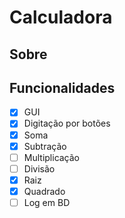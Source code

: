 # Calculadora

## Sobre

## Funcionalidades 

- [X] GUI
- [X] Digitação por botões
- [X] Soma
- [X] Subtração
- [ ] Multiplicação
- [ ] Divisão
- [X] Raiz
- [X] Quadrado
- [ ] Log em BD
